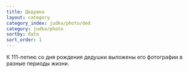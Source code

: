 ```yaml
---
title: Дедушка
layout: category
category_index: judka/photo/ded
category: judka/photo
sortby: date
sort_order: 1
---
```

К 111-летию со дня рождения дедушки выложены его фотографии
в разные периоды жизни.
